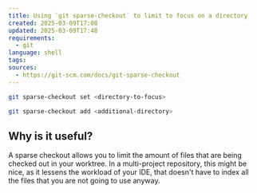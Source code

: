 ```yaml
---
title: Using `git sparse-checkout` to limit to focus on a directory
created: 2025-03-09T17:08
updated: 2025-03-09T17:48
requirements:
  - git
language: shell
tags: 
sources:
  - https://git-scm.com/docs/git-sparse-checkout
---
```


```sh
git sparse-checkout set <directory-to-focus>
```

```sh
git sparse-checkout add <additional-directory>
```


## Why is it useful?

A sparse checkout allows you to limit the amount of files that are being checked out in your worktree. In a multi-project repository, this might be nice, as it lessens the workload of your IDE, that doesn't have to index all the files that you are not going to use anyway.